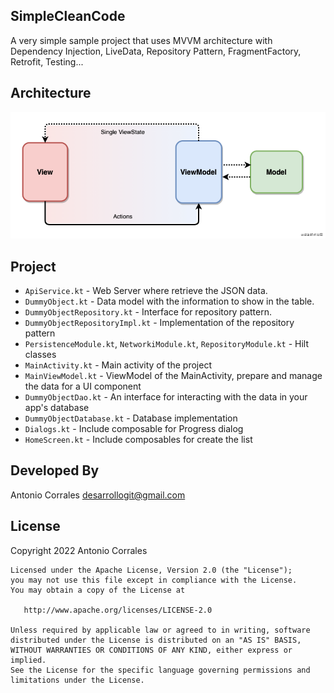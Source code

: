 ## SimpleCleanCode

A very simple sample project that uses MVVM architecture with Dependency Injection, LiveData, Repository Pattern, FragmentFactory, Retrofit, Testing...  

## Architecture
![Logo](./images/compose_architecture.png) 


## Project
* `ApiService.kt` - Web Server where retrieve the JSON data.
* `DummyObject.kt` - Data model with the information to show in the table.
* `DummyObjectRepository.kt` - Interface for repository pattern.
* `DummyObjectRepositoryImpl.kt` - Implementation of the repository pattern
* `PersistenceModule.kt`, `NetworkiModule.kt`, `RepositoryModule.kt` - Hilt classes
* `MainActivity.kt` - Main activity of the project
* `MainViewModel.kt` - ViewModel of the MainActivity, prepare and manage the data for a UI component
* `DummyObjectDao.kt` - An interface for interacting with the data in your app's database
* `DummyObjectDatabase.kt` - Database implementation
* `Dialogs.kt` - Include composable for Progress dialog
* `HomeScreen.kt` - Include composables for create the list



## Developed By

Antonio Corrales desarrollogit@gmail.com

## License

Copyright 2022 Antonio Corrales

    Licensed under the Apache License, Version 2.0 (the "License");
    you may not use this file except in compliance with the License.
    You may obtain a copy of the License at

       http://www.apache.org/licenses/LICENSE-2.0

    Unless required by applicable law or agreed to in writing, software
    distributed under the License is distributed on an "AS IS" BASIS,
    WITHOUT WARRANTIES OR CONDITIONS OF ANY KIND, either express or implied.
    See the License for the specific language governing permissions and
    limitations under the License.


